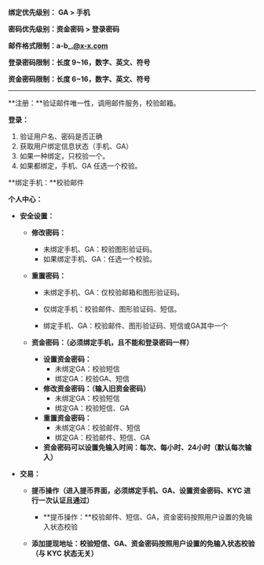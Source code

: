 

**绑定优先级别：** **GA &gt; 手机**

**密码优先级别：资金密码 &gt; 登录密码**

**邮件格式限制：a-b\_.@x-x.com**

**登录密码限制：长度 9~16，数字、英文、符号**

**资金密码限制：长度 6~16，数字、英文、符号**

---

**注册：**验证邮件唯一性，调用邮件服务，校验邮箱。

**登录：**

1. 验证用户名、密码是否正确
2. 获取用户绑定信息状态（手机、GA）
3. 如果一种绑定，只校验一个。
4. 如果都绑定，手机、GA 任选一个校验。

**绑定手机：**校验邮件

**个人中心：**

* **安全设置：**

  * **修改密码：**
    * 未绑定手机、GA：校验图形验证码。
    * 如果绑定手机、GA：任选一个校验。
  * **重置密码：**

    * 未绑定手机、GA：仅校验邮箱和图形验证码。

    * 仅绑定手机：校验邮件、图形验证码、短信。

    * 绑定手机、GA：校验邮件、图形验证码、短信或GA其中一个

  * **资金密码：（必须绑定手机，且不能和登录密码一样）**

    * **设置资金密码：**
      * 未绑定GA：校验短信
      * 绑定GA：校验GA、短信
    * **修改资金密码：（输入旧资金密码）**
      * 未绑定GA：校验短信
      * 绑定GA：校验短信、GA
    * **重置资金密码：**
      * 未绑定GA：校验邮件、短信
      * 绑定GA：校验邮件、短信、GA
    * **资金密码可以设置免输入时间：每次、每小时、24小时（默认每次输入）**

* **交易：**

  * **提币操作（进入提币界面，必须绑定手机、GA、设置资金密码、KYC 进行一次认证且通过）**

    * **提币操作：**校验邮件、短信、GA，资金密码按照用户设置的免输入状态校验

  * **添加提现地址：**校验短信、GA、资金密码按照用户设置的免输入状态校验**（与 KYC 状态无关）**



